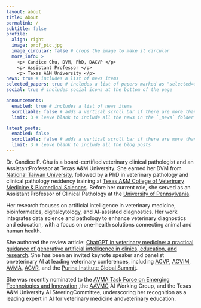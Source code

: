 ```yaml
---
layout: about
title: About
permalink: /
subtitle: false
profile:
  align: right
  image: prof_pic.jpg
  image_circular: false # crops the image to make it circular
  more_info: >
    <p> Candice Chu, DVM, PhD, DACVP </p>
    <p> Assistant Professor </p>
    <p> Texas A&M University </p>
news: true # includes a list of news items
selected_papers: true # includes a list of papers marked as "selected={true}"
social: true # includes social icons at the bottom of the page

announcements:
  enabled: true # includes a list of news items
  scrollable: false # adds a vertical scroll bar if there are more than 3 news items
  limit: 3 # leave blank to include all the news in the `_news` folder

latest_posts:
  enabled: false
  scrollable: false # adds a vertical scroll bar if there are more than 3 new posts items
  limit: 3 # leave blank to include all the blog posts
---
```


Dr. Candice P. Chu is a board-certified veterinary clinical pathologist and an AssistantProfessor at Texas A&M University. She earned her DVM from [National Taiwan University](https://www.ntu.edu.tw/english/), followed by a PhD in veterinary pathology and clinical pathology residency training at [Texas A&M College of Veterinary Medicine & Biomedical Sciences](https://vetmed.tamu.edu/). Before her current role, she served as an Assistant Professor of Clinical Pathology at the [University of Pennsylvania](https://www.upenn.edu/).

Her research focuses on artificial intelligence in veterinary medicine, bioinformatics, digitalcytology, and AI-assisted diagnostics. Her work integrates data science and pathology to enhance veterinary diagnostics and education, with a focus on one-health solutions connecting animal and human health.

She authored the review article: [ChatGPT in veterinary medicine: a practical guidance of generative artificial intelligence in clinics, education, and research](https://www.frontiersin.org/journals/veterinary-science/articles/10.3389/fvets.2024.1395934/full). She has been an invited keynote speaker and panelist onveterinary AI at leading veterinary conferences, including [ACVP](https://cdn.ymaws.com/www.acvp.org/resource/resmgr/2024_annual_meeting/2024_acvp_asvcp_annual_meeti.pdf), [ACVIM](https://www.acvim.org/education/course-catalog/how-i-streamline-academic-writing-with-ai-and-digital-tools), [AVMA](https://s1.goeshow.com/avma/annual/2024/AVMA2024.cfm), [ACVR](https://acvr.org/event_post/acvr-scientific-conference-2024-norfolk/), and the [Purina Institute Global Summit](https://globalsummit2025.purinainstitute.com/).

She was recently nominated to the [AVMA Task Force on Emerging Technologies and Innovation](https://www.avma.org/news/board-chair-addresses-colorado-ballot-initiative-highlights-emerging-technology-task-force) ,the [AAVMC](https://www.aavmc.org/) AI Working Group, and the Texas A&M University AI SteeringCommittee, underscoring her recognition as a leading expert in AI for veterinary medicine andveterinary education.
